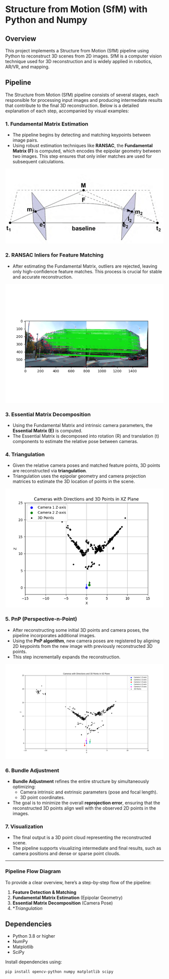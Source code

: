 # Structure from Motion (SfM) with Python and Numpy  

## Overview  
This project implements a Structure from Motion (SfM) pipeline using Python to reconstruct 3D scenes from 2D images. SfM is a computer vision technique used for 3D reconstruction and is widely applied in robotics, AR/VR, and mapping.  

## Pipeline  

The Structure from Motion (SfM) pipeline consists of several stages, each responsible for processing input images and producing intermediate results that contribute to the final 3D reconstruction. Below is a detailed explanation of each step, accompanied by visual examples:

### 1. **Fundamental Matrix Estimation**  
- The pipeline begins by detecting and matching keypoints between image pairs.  
- Using robust estimation techniques like **RANSAC**, the **Fundamental Matrix (F)** is computed, which encodes the epipolar geometry between two images. This step ensures that only inlier matches are used for subsequent calculations.  

![F Matrix](./media/FundamentalMatrix.png)  

### 2. **RANSAC Inliers for Feature Matching**  
- After estimating the Fundamental Matrix, outliers are rejected, leaving only high-confidence feature matches. This process is crucial for stable and accurate reconstruction.  

![RANSAC Inliers](./media/Fundamentalmatrixinliers.png)  

### 3. **Essential Matrix Decomposition**  
- Using the Fundamental Matrix and intrinsic camera parameters, the **Essential Matrix (E)** is computed.  
- The Essential Matrix is decomposed into rotation (R) and translation (t) components to estimate the relative pose between cameras.  

### 4. **Triangulation**  
- Given the relative camera poses and matched feature points, 3D points are reconstructed via **triangulation**.  
- Triangulation uses the epipolar geometry and camera projection matrices to estimate the 3D location of points in the scene.  

![Camera pose estimation and triangulation](./media/Cameraposewithtriangulated3Dpoints.png)  

### 5. **PnP (Perspective-n-Point)**  
- After reconstructing some initial 3D points and camera poses, the pipeline incorporates additional images.  
- Using the **PnP algorithm**, new camera poses are registered by aligning 2D keypoints from the new image with previously reconstructed 3D points.  
- This step incrementally expands the reconstruction.  

![PnP with Multiple Cameras](./media/MultipleCamerasWithPoints.png)  

### 6. **Bundle Adjustment**  
- **Bundle Adjustment** refines the entire structure by simultaneously optimizing:  
  - Camera intrinsic and extrinsic parameters (pose and focal length).  
  - 3D point coordinates.  
- The goal is to minimize the overall **reprojection error**, ensuring that the reconstructed 3D points align well with the observed 2D points in the images.  

### 7. **Visualization**  
- The final output is a 3D point cloud representing the reconstructed scene.  
- The pipeline supports visualizing intermediate and final results, such as camera positions and dense or sparse point clouds.  

---

### Pipeline Flow Diagram  

To provide a clear overview, here’s a step-by-step flow of the pipeline:

1. **Feature Detection & Matching**  
2. **Fundamental Matrix Estimation** (Epipolar Geometry)  
3. **Essential Matrix Decomposition** (Camera Pose)  
4. **Triangulation*

## Dependencies  
- Python 3.8 or higher   
- NumPy  
- Matplotlib  
- SciPy  

Install dependencies using:  
```bash  
pip install opencv-python numpy matplotlib scipy  
